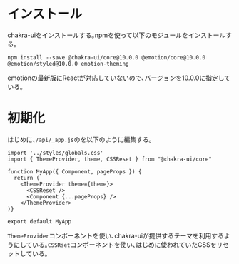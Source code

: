 # インストール

chakra-uiをインストールする｡npmを使って以下のモジュールをインストールする｡

```
npm install --save @chakra-ui/core@10.0.0 @emotion/core@10.0.0 @emotion/styled@10.0.0 emotion-theming
```

emotionの最新版にReactが対応していないので､バージョンを10.0.0に指定している｡

# 初期化

はじめに､`/api/_app.js`のを以下のように編集する｡

```
import '../styles/globals.css'
import { ThemeProvider, theme, CSSReset } from "@chakra-ui/core"

function MyApp({ Component, pageProps }) {
  return (
    <ThemeProvider theme={theme}>
      <CSSReset />
      <Component {...pageProps} />
    </ThemeProvider>
)}

export default MyApp
```

`ThemeProvider`コンポーネントを使い､chakra-uiが提供するテーマを利用するようにしている｡`CSSRset`コンポーネントを使い､はじめに使われていたCSSをリセットしている｡